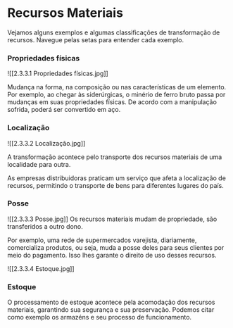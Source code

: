 # Recursos Materiais

Vejamos alguns exemplos e algumas classificações de transformação de recursos. Navegue pelas setas para entender cada exemplo.

### Propriedades físicas
![[2.3.3.1 Propriedades físicas.jpg]]

Mudança na forma, na composição ou nas características de um elemento. Por exemplo, ao chegar às siderúrgicas, o minério de ferro bruto passa por mudanças em suas propriedades físicas. De acordo com a manipulação sofrida, poderá ser convertido em aço.

### Localização
![[2.3.3.2 Localização.jpg]]

A transformação acontece pelo transporte dos recursos materiais de uma localidade para outra.

As empresas distribuidoras praticam um serviço que afeta a localização de recursos, permitindo o transporte de bens para diferentes lugares do país.

### Posse
![[2.3.3.3 Posse.jpg]]
Os recursos materiais mudam de propriedade, são transferidos a outro dono.

Por exemplo, uma rede de supermercados varejista, diariamente, comercializa produtos, ou seja, muda a posse deles para seus clientes por meio do pagamento. Isso lhes garante o direito de uso desses recursos.

![[2.3.3.4 Estoque.jpg]]
### Estoque

O processamento de estoque acontece pela acomodação dos recursos materiais, garantindo sua segurança e sua preservação. Podemos citar como exemplo os armazéns e seu processo de funcionamento.